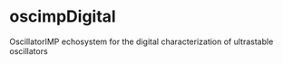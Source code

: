 # oscimpDigital
OscillatorIMP echosystem for the digital characterization of ultrastable oscillators

